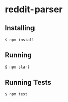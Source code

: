 # reddit-parser

## Installing

    $ npm install

## Running

    $ npm start

## Running Tests

    $ npm test
